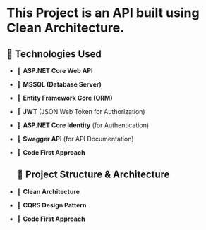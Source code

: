 # This Project is an API built using Clean Architecture.

## 🧠 Technologies Used

- 🔧 **ASP.NET Core Web API**  
- 🔧 **MSSQL (Database Server)**
- 🔧 **Entity Framework Core (ORM)**  
- 🔧 **JWT** (JSON Web Token for Authorization)  
- 🔧 **ASP.NET Core Identity** (for Authentication)  
- 🔧 **Swagger API** (for API Documentation)  
- 🔧 **Code First Approach**

  ## 🧠 Project Structure & Architecture

- 🚀 **Clean Architecture**  
- 🚀 **CQRS Design Pattern**
- 🚀 **Code First Approach**  

